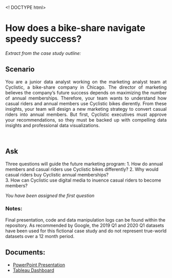 <! DOCTYPE html>
<html>
  <head>
    <title>Google Data Analytics Professional Certificate: Case Study</title>
  </head>

<body> 

<h1>How does a bike-share navigate speedy success?</h1>

<i>Extract from the case study outline:</i>

<h2>Scenario</h2>

<p align="justify">You are a junior data analyst working on the marketing analyst team at Cyclistic, a bike-share company in Chicago. The director of marketing 
believes the company’s future success depends on maximizing the number of annual memberships. Therefore, your team wants to understand how casual 
riders and annual members use Cyclistic bikes di erently. From these insights, your team will design a new marketing strategy to convert casual 
riders into annual members. But  first, Cyclistic executives must approve your recommendations, so they must be backed up with compelling data 
insights and professional data visualizations.</p></br>

<h2>Ask</h2>
Three questions will guide the future marketing program:
<bold>1. How do annual members and casual riders use Cyclistic bikes di fferently?</bold>
2. Why would casual riders buy Cyclistic annual memberships?</br>
3. How can Cyclistic use digital media to in uence casual riders to become members?

<i>You have been assigned the first question</i>

<h3>Notes:</h3>
Final presentation, code and data manipulation logs can be found within the repository. As recommended by Google, the 2019 Q1 and 2020 Q1 datasets 
have been used for this fictional case study and do not represent true-world datasets over a 12 month period.

<h2>Documents:</h2>

* <a href="https://docs.google.com/presentation/d/1bhYNChRqbBJIuU62qQ_RsMLN9FMMXQ0J/edit?usp=drive_link">PowerPoint Presentation</a>
* <a href="https://public.tableau.com/views/CyclisticMostFrequented/EndStationDashboard?:language=en-US&:display_count=n&:origin=viz_share_link">Tableau Dashboard</a>
</body>
</html>


